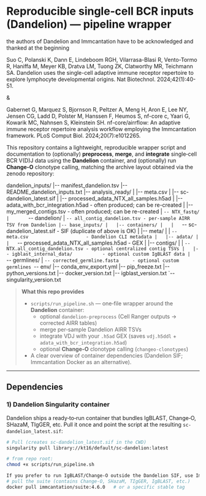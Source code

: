 # Reproducible single‑cell BCR inputs (Dandelion) — pipeline wrapper

the authors of Dandelion and Immcantation have to be acknowledged and thanked at the beginning

Suo C, Polanski K, Dann E, Lindeboom RGH, Vilarrasa-Blasi R, Vento-Tormo R, Haniffa M, Meyer KB, Dratva LM, Tuong ZK, Clatworthy MR, Teichmann SA. Dandelion uses the single-cell adaptive immune receptor repertoire to explore lymphocyte developmental origins. Nat Biotechnol. 2024;42(1):40-51.

&

Gabernet G, Marquez S, Bjornson R, Peltzer A, Meng H, Aron E, Lee NY, Jensen CG, Ladd D, Polster M, Hanssen F, Heumos S, nf-core c, Yaari G, Kowarik MC, Nahnsen S, Kleinstein SH. nf-core/airrflow: An adaptive immune receptor repertoire analysis workflow employing the Immcantation framework. PLoS Comput Biol. 2024;20(7):e1012265.

This repository contains a lightweight, reproducible wrapper script and documentation to (optionally) **preprocess**, **merge**, and **integrate** single‑cell BCR V(D)J data using the **Dandelion** container, and (optionally) run **Change‑O** clonotype calling, matching the archive layout obtained via the zenodo repository:

dandelion_inputs/
|-- manifest_dandelion.tsv
|-- README_dandelion_inputs.txt
|-- analysis_ready/
|   |-- meta.csv
|   |-- sc-dandelion_latest.sif
|   |-- processed_adata_NTX_all_samples.h5ad
|   |-- adata_with_bcr_integration.h5ad  - often produced; can be re-created
|   |-- my_merged_contigs.tsv            - often produced; can be re-created
|   `-- NTX_fastq/
|       `-- dandelion/
|           `-- all_contig_dandelion.tsv - per-sample AIRR TSV from Dandelion
|-- base_inputs/
|   |-- containers/
|   |   `-- sc-dandelion_latest.sif      - SIF (duplicate of above is OK)
|   |-- meta/
|   |   `-- meta.csv                     - Dandelion CLI metadata
|   |-- adata/
|   |   `-- processed_adata_NTX_all_samples.h5ad  - GEX
|   |-- contigs/
|   |   `-- NTX.all_contig_dandelion.tsv - optional centralized contig TSVs
|   |-- igblast_internal_data/           - optional custom IgBLAST data
|   `-- germlines/
|       `-- corrected_germline.fasta     - optional custom germlines
`-- env/
    |-- conda_env_export.yml
    |-- pip_freeze.txt
    |-- python_versions.txt
    |-- docker_version.txt
    |-- igblast_version.txt
    `-- singularity_version.txt


> **What this repo provides**
>
> * `scripts/run_pipeline.sh` — one‑file wrapper around the **Dandelion** container:
>   * optional `dandelion-preprocess` (Cell Ranger outputs → corrected AIRR tables)
>   * merge per‑sample Dandelion AIRR TSVs
>   * integrate VDJ with your `.h5ad` GEX (saves `vdj.h5ddl` + `adata_with_bcr_integration.h5ad`)
>   * optional **Change‑O** clonotype calling (`changeo-clonotypes`)
> * A clear overview of container dependencies (Dandelion SIF; Immcantation Docker as an alternative).

---

## Dependencies

### 1) Dandelion Singularity container

Dandelion ships a ready‑to‑run container that bundles IgBLAST, Change‑O, SHazaM, TIgGER, etc. Pull it once and point the script at the resulting `sc-dandelion_latest.sif`:

```bash
# Pull (creates sc-dandelion_latest.sif in the CWD)
singularity pull library://kt16/default/sc-dandelion:latest

# from repo root:
chmod +x scripts/run_pipeline.sh

If you prefer to run IgBLAST/Change‑O outside the Dandelion SIF, use Immcantation’s Docker images:
# pull the suite (contains Change-O, SHazaM, TIgGER, IgBLAST, etc.)
docker pull immcantation/suite:4.6.0   # or a specific stable tag

